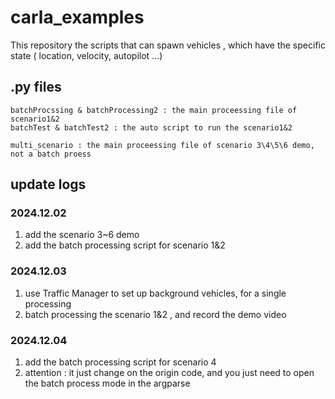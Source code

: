 # carla_examples
This repository the scripts that can spawn vehicles , which have the specific state ( location, velocity, autopilot ...)

## .py files 
```
batchProcssing & batchProcessing2 : the main proceessing file of scenario1&2
batchTest & batchTest2 : the auto script to run the scenario1&2
```

```
multi_scenario : the main proceessing file of scenario 3\4\5\6 demo, not a batch proess
```
## update logs
### 2024.12.02
1. add the scenario 3~6 demo
2. add the batch processing script for scenario 1&2

### 2024.12.03
1. use Traffic Manager to set up background vehicles, for a single processing 
2. batch processing the scenario 1&2 , and record the demo video 

### 2024.12.04
1. add the batch processing script for scenario 4 
2. attention : it just change on the origin code, and you just need to open the batch process mode in the argparse